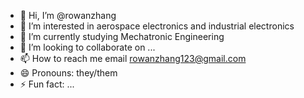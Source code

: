 - 👋 Hi, I’m @rowanzhang
- 👀 I’m interested in aerospace electronics and industrial electronics
- 🌱 I’m currently studying Mechatronic Engineering
- 💞️ I’m looking to collaborate on ...
- 📫 How to reach me email rowanzhang123@gmail.com
- 😄 Pronouns: they/them
- ⚡ Fun fact: ...

<!---
rowanzhang123/rowanzhang123 is a ✨ special ✨ repository because its `README.md` (this file) appears on your GitHub profile.
You can click the Preview link to take a look at your changes.
--->
